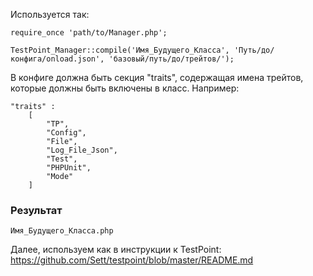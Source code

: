 Используется так:

```
require_once 'path/to/Manager.php';

TestPoint_Manager::compile('Имя_Будущего_Класса', 'Путь/до/конфига/onload.json', 'базовый/путь/до/трейтов/');
```

В конфиге должна быть секция "traits", содержащая имена трейтов, которые должны быть включены в класс. 
Например:

```
"traits" :
    [
        "TP",
        "Config",
        "File",
        "Log_File_Json",
        "Test",
        "PHPUnit",
        "Mode"
    ]
```

### Результат

`Имя_Будущего_Класса.php`

Далее, используем как в инструкции к TestPoint: https://github.com/Sett/testpoint/blob/master/README.md
